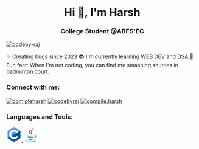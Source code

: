 <h1 align="center">Hi 👋, I'm Harsh</h1>
<h3 align="center">College Student @ABES'EC</h3>

<p align="left"> <img src="https://komarev.com/ghpvc/?username=codeby-raj&label=Profile%20views&color=0e75b6&style=flat" alt="codeby-raj" /> </p>

✨ Creating bugs since 2023
📚 I'm currently learning WEB DEV and DSA
🎲 Fun fact: When I'm not coding, you can find me smashing shuttles in badminton court.

<h3 align="left">Connect with me:</h3>
<p align="left">
<a href="https://twitter.com/compileharsh" target="blank"><img align="center" src="https://raw.githubusercontent.com/rahuldkjain/github-profile-readme-generator/master/src/images/icons/Social/twitter.svg" alt="comipleharsh" height="30" width="40" /></a>
<a href="#" target="blank"><img align="center" src="https://raw.githubusercontent.com/rahuldkjain/github-profile-readme-generator/master/src/images/icons/Social/linked-in-alt.svg" alt="codebyraj" height="30" width="40" /></a>
<a href="https://instagram.com/compile.harsh" target="blank"><img align="center" src="https://raw.githubusercontent.com/rahuldkjain/github-profile-readme-generator/master/src/images/icons/Social/instagram.svg" alt="compile.harsh" height="30" width="40" /></a>

</p>

<h3 align="left">Languages and Tools:</h3>
<p align="left"> <a href="https://www.cprogramming.com/" target="_blank" rel="noreferrer"> <img src="https://raw.githubusercontent.com/devicons/devicon/master/icons/c/c-original.svg" alt="c" width="40" height="40"/> </a> <a href="https://www.java.com" target="_blank" rel="noreferrer"> <img src="https://raw.githubusercontent.com/devicons/devicon/master/icons/java/java-original.svg" alt="java" width="40" height="40"/> </a> </p>
